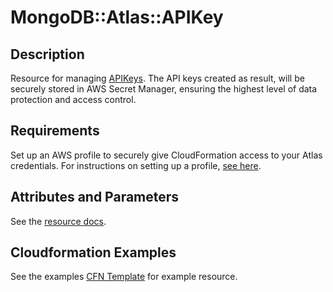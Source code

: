 # MongoDB::Atlas::APIKey

## Description
Resource for managing [APIKeys](https://www.mongodb.com/docs/atlas/reference/api-resources-spec/v2/#tag/Programmatic-API-Keys).
The API keys created as result, will be securely stored in AWS Secret Manager, ensuring the highest level of data protection and access control.
## Requirements

Set up an AWS profile to securely give CloudFormation access to your Atlas credentials.
For instructions on setting up a profile, [see here](/README.md#mongodb-atlas-api-keys-credential-management).

## Attributes and Parameters

See the [resource docs](docs/README.md).

## Cloudformation Examples

See the examples [CFN Template](/examples/api-key/api-key.json) for example resource.
